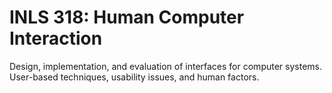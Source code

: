 # INLS 318: Human Computer Interaction

Design, implementation, and evaluation of interfaces for computer systems. User-based techniques, usability issues, and human factors.